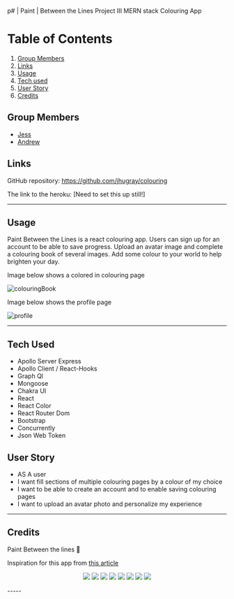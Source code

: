 p# | Paint |  Between the Lines 
Project III
MERN stack Colouring App

# Table of Contents
1. [Group Members](#group-members)
1. [Links](#links)
1. [Usage](#usage)
1. [Tech used](#tech-used)
1. [User Story](#user-story)
1. [Credits](#credits)

## Group Members
- [Jess](https://github.com/jhugray)
- [Andrew](https://github.com/azuryte5)


## Links
GitHub repository: https://github.com/jhugray/colouring

The link to the heroku: [Need to set this up still!]

-----
## Usage
Paint Between the Lines is a react colouring app. Users can sign up for an account to be able to save progress. Upload an avatar image and complete a colouring book of several images. Add some colour to your world to help brighten your day.

Image below shows a colored in colouring page

![colouringBook](https://user-images.githubusercontent.com/85147307/152003893-e56946e1-565f-4609-997b-1956f47ba182.png)

Image below shows the profile page

![profile](https://user-images.githubusercontent.com/85147307/152006336-ae2d263f-a99b-4a13-a5d1-0c28673834bf.png)

-----
## Tech Used 
- Apollo Server Express
- Apollo Client / React-Hooks
- Graph Ql
- Mongoose
- Chakra UI
- React
- React Color
- React Router Dom
- Bootstrap
- Concurrently
- Json Web Token


## User Story

- AS A user 
- I want fill sections of multiple colouring pages by a colour of my choice
- I want to be able to create an account and to enable saving colouring pages
- I want to upload an avatar photo and personalize my experience


----
## Credits
Paint Between the lines 🎨 

Inspiration for this app from [this article](https://uxdesign.cc/5-steps-to-create-a-simple-digital-coloring-book-in-react-3d4f5b2af822)
<!-- https://github.com/hylobates-lar -->

<p align="center">
    <img src="https://img.shields.io/badge/MongoDB-4EA94B?style=for-the-badge&logo=mongodb&logoColor=white" />
    <img src="https://img.shields.io/badge/React-20232A?style=for-the-badge&logo=react&logoColor=61DAFB" />
    <img src="https://img.shields.io/badge/Node.js-43853D?style=for-the-badge&logo=node.js&logoColor=white"/>
    <img src="https://img.shields.io/badge/JavaScript-F7DF1E?style=for-the-badge&logo=javascript&logoColor=black"/>
    <img src="https://img.shields.io/badge/Heroku-430098?style=for-the-badge&logo=heroku&logoColor=white" />
    <img src="https://badgen.net/badge/icon/graphql?icon=graphql&label" />
    <img src="https://badgen.net/badge/icon/npm?icon=npm&label" />
    <img src="https://badgen.net/badge/icon/visualstudio?icon=visualstudio&label" />
</p>
-----
